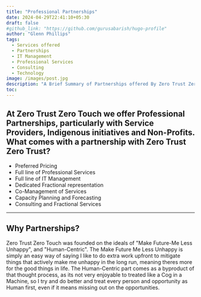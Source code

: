 ```yaml
---
title: "Professional Partnerships"
date: 2024-04-29T22:41:10+05:30
draft: false
#github_link: "https://github.com/gurusabarish/hugo-profile"
author: "Glenn Phillips"
tags:
  - Services offered
  - Partnerships
  - IT Management
  - Professional Services
  - Consulting
  - Technology
image: /images/post.jpg
description: "A Brief Summary of Partnerships offered By Zero Trust Zero Touch"
toc: 
---
```


## At Zero Trust Zero Touch we offer Professional Partnerships, particularly with Service Providers, Indigenous initiatives and Non-Profits. What comes with a partnership with Zero Trust Zero Trust?
- Preferred Pricing
- Full line of Professional Services
- Full line of IT Management
- Dedicated Fractional representation
- Co-Management of Services
- Capacity Planning and Forecasting
- Consulting and Fractional Services

<hr>

## Why Partnerships?

Zero Trust Zero Touch was founded on the ideals of "Make Future-Me Less Unhappy", and "Human-Centric".  The Make Future Me Less Unhappy is simply an easy way of saying I like to do extra work upfront to mitigate things that actively make me unhappy in the long run, meaning theres more for the good things in life. The Human-Centric part comes as a byproduct of that thought process, as its not very enjoyable to treated like a Cog in a Machine, so I try and do better and treat every person and opportunity as Human first, even if it means missing out on the opportunities.